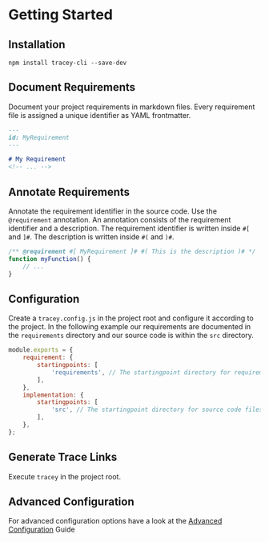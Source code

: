 # Getting Started

## Installation

`npm install tracey-cli --save-dev`

## Document Requirements

Document your project requirements in markdown files. Every requirement file is assigned a unique identifier as YAML frontmatter.

```md
---
id: MyRequirement
---

# My Requirement
<!-- ... -->
```

## Annotate Requirements

Annotate the requirement identifier in the source code. Use the `@requirement` annotation. An annotation consists of the requirement identifier and a description. The requirement identifier is written inside `#[` and `]#`. The description is written inside `#(` and `)#`.

```js
/** @requirement #[ MyRequirement ]# #( This is the description )# */
function myFunction() {
    // ...
}
```

## Configuration

Create a `tracey.config.js` in the project root and configure it according to the project. In the following example our requirements are documented in the `requirements` directory and our source code is within the `src` directory.

```js
module.exports = {
    requirement: {
        startingpoints: [
            'requirements', // The startingpoint directory for requirement files
        ],
    },
    implementation: {
        startingpoints: [
            'src', // The startingpoint directory for source code files
        ],
    },
};
```
## Generate Trace Links

Execute `tracey` in the project root.

## Advanced Configuration

For advanced configuration options have a look at the [Advanced Configuration](./advanced-configuration.md) Guide
